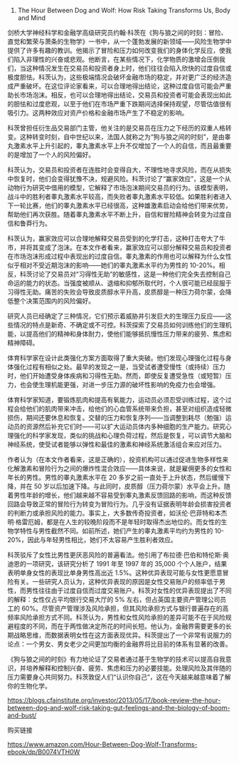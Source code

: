 
1. The Hour Between Dog and Wolf: How Risk Taking Transforms Us, Body and Mind

剑桥大学神经科学和金融学高级研究员约翰·科茨在《狗与狼之间的时刻：冒险、直觉和繁荣与萧条的生物学》一书中，从一个蓬勃发展的新领域——风险生物学中提供了许多有趣的教训。他揭示了冒险和压力如何改变我们的身体化学反应，使我们陷入非理性的兴奋或悲观。他断言，在某些情况下，化学物质的激增会压倒我们，当这种情况发生在交易员和投资者身上时，他们往往会陷入欣快的过度自信或极度胆怯。科茨认为，这些极端情况会破坏金融市场的稳定，并对更广泛的经济造成严重破坏。在这位评论家看来，可以合理地得出结论，这种过度自信可能会严重助长市场泡沫。相反，也可以合理地得出结论，交易员和投资者可能会表现出如此的胆怯和过度悲观，以至于他们在市场严重下跌期间选择保持观望，尽管估值很有吸引力。这两种效应对资产价格和金融市场产生了不稳定的影响。

科茨曾担任衍生品交易部门主管，他关注的是交易员在压力之下经历的双重人格转变。这种转变时刻，自中世纪以来，法国人就称之为“狗与狼之间的时刻”，是由睾丸激素水平上升引起的，睾丸激素水平上升不仅增加了一个人的自信，而且最重要的是增加了一个人的风险偏好。

科茨认为，交易员和投资者在连胜时会变得自大，不理性地寻求风险，而在从损失中恢复时，他们会变得犹豫不决，规避风险。科茨讨论了“赢家效应”，这是一个从动物行为研究中借用的模型，它解释了市场泡沫期间交易员的行为。该模型表明，战斗中的胜利者睾丸激素水平较高，而失败者睾丸激素水平较低。如果胜利者进入下一轮比赛，他们的睾丸激素水平已经很高，这种雄激素启动会给他们带来优势，帮助他们再次获胜。随着睾丸激素水平不断上升，自信和冒险精神会转变为过度自信和鲁莽行为。

科茨认为，赢家效应可以合理地解释交易员受到的化学打击，这种打击夸大了牛市，并将其变成了泡沫。在本文作者看来，赢家效应可以部分解释交易员和投资者在市场泡沫形成过程中表现出的过度自信。睾丸激素的作用也可以解释为什么女性似乎相对不受近期泡沫的影响——她们的睾丸激素水平约为男性的 10-20%。相反，科茨讨论了交易员对“习得性无助”的敏感性，这是一种他们完全失去控制自己命运的能力的状态。当强度被顺从、退缩和抑郁所取代时，个人很可能已经屈服于习得性无助。痛苦的失败会导致皮质醇水平升高，皮质醇是一种压力荷尔蒙，会降低整个决策范围内的风险偏好。

研究人员已经确定了三种情况，它们预示着威胁并引发巨大的生理压力反应——这些情况的特点是新奇、不确定或不可控。科茨探索了交易员如何训练他们的生理机能，以提高他们的精神和身体耐力，使他们能够抵抗慢性压力带来的疲劳、焦虑和精神障碍。

体育科学家在设计此类强化方案方面取得了重大突破。他们发现心理强化过程与身体强化过程有相似之处。最早的发现之一是，当受试者遭受慢性（或持续）压力时，他们开始遭受身体疾病和习得性无助。然而，即使反复遭受急性（或短暂）压力，也会使生理机能更强，对进一步压力源的破坏性影响的免疫力也会增强。

体育科学家知道，要锻炼肌肉和提高有氧能力，运动员必须忍受训练过程，这个过程会给他们的肌肉带来冲击，给他们的心血管系统带来负担，甚至对组织造成轻微损伤，期间还要休息和恢复。交替的压力和恢复序列——当调整到耗尽（勉强）运动员的资源然后补充它们时——可以扩大运动员体内多种细胞的生产能力。研究心理强化的科学家发现，类似的挑战和心理负荷过程，然后是恢复，可以调节大脑和神经系统，使受试者能够以弹性和最佳的激素和神经系统激活组合来应对压力。

作者认为（在本文作者看来，这是正确的），投资机构可以通过促进生物多样性来化解激素和冒险行为之间的爆炸性混合效应——具体来说，就是雇佣更多的女性和年长的男性。男性的睾丸激素水平在 20 多岁之前一直处于上升状态，然后缓慢下降，并在 50 岁以后加速下降。与此同时，皮质醇（压力荷尔蒙）水平会上升。随着男性年龄的增长，他们越来越不容易受到睾丸激素反馈回路的影响，而这种反馈回路会导致正常的冒险行为转变为冒险行为。几乎没有证据表明年龄会损害投资者的判断力或承担风险的能力。事实上，大多数传奇投资者，如沃伦·巴菲特和本杰明·格雷厄姆，都是在人生的较晚阶段而不是年轻时取得杰出地位的。而女性的生物学特性与男性截然不同。如前所述，她们产生的睾丸激素平均约为男性的 10-20%，因此与年轻男性相比，她们不太容易产生胜利者效应。

科茨驳斥了女性比男性更厌恶风险的普遍看法。他引用了布拉德·巴伯和特伦斯·奥迪恩的一项研究，该研究分析了 1991 年至 1997 年的 35,000 个个人账户，结果表明单身女性的表现比单身男性高出近 1.5%。这种优异表现可能与女性更愿意冒险有关。一些研究人员认为，这种优异表现的原因是女性交易账户的频率低于男性，而男性往往由于过度自信而过度交易账户。科茨对女性的优异表现提出了不同的解释：女性仅占平均银行交易大厅的 5% 左右，但占英国主要资产管理公司员工的 60%。尽管资产管理涉及风险承担，但其风险承担方式与银行普遍存在的高频率风险承担方式不同。科茨认为，男性和女性风险承担的差异可能不在于风险规避程度的不同，而在于两性做决定所花的时间长短。他认为，金融界需要更多的长期战略思维，而数据表明女性在这方面表现优异。科茨提出了一个非常有说服力的论点：一个男女、男女老少之间更加均衡的金融界将比目前的体系有显著的改善。

《狗与狼之间的时刻》有力地论证了交易者通过基于生物学的技术可以提高自我意识，并培养解释和控制兴奋、疲劳、焦虑和压力的必要技能。处理风险及其伴随的压力需要身心共同努力。科茨敦促人们“认识你自己”，这在今天越来越意味着了解你的生物化学。

<https://blogs.cfainstitute.org/investor/2013/05/17/book-review-the-hour-between-dog-and-wolf-risk-taking-gut-feelings-and-the-biology-of-boom-and-bust/>

购买链接

<https://www.amazon.com/Hour-Between-Dog-Wolf-Transforms-ebook/dp/B0074VTH0W>